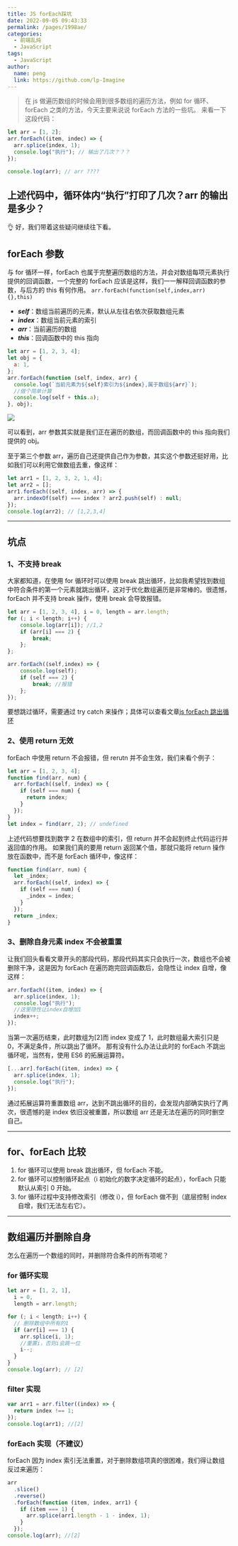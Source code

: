 ```yaml
---
title: JS forEach踩坑
date: 2022-09-05 09:43:33
permalink: /pages/1998ae/
categories:
  - 前端乱炖
  - JavaScript
tags:
  - JavaScript
author:
  name: peng
  link: https://github.com/lp-Imagine
---
```


>在 js 做遍历数组的时候会用到很多数组的遍历方法，例如 for 循环、forEach 之类的方法，今天主要来说说 forEach 方法的一些坑。
来看一下这段代码：

<!-- more -->

```javascript
let arr = [1, 2];
arr.forEach((item, indec) => {
  arr.splice(index, 1);
  console.log("执行"); // 输出了几次？？？
});

console.log(arr); // arr ????
```

## 上述代码中，循环体内“执行”打印了几次？arr 的输出是多少？

👌 好，我们带着这些疑问继续往下看。

## forEach 参数

与 for 循环一样，forEach 也属于完整遍历数组的方法，并会对数组每项元素执行提供的回调函数，一个完整的 forEach 应该是这样，我们一一解释回调函数的参数，与后方的 this 有何作用。
`arr.forEach(function(self,index,arr){},this)`

- **_self_**：数组当前遍历的元素，默认从左往右依次获取数组元素
- **_index_**：数组当前元素的索引
- **_arr_**：当前遍历的数组
- **_this_**：回调函数中的 this 指向

```javascript
let arr = [1, 2, 3, 4];
let obj = {
  a: 1,
};
arr.forEach(function (self, index, arr) {
  console.log(`当前元素为${self}索引为${index},属于数组${arr}`);
  //做个简单计算
  console.log(self + this.a);
}, obj);
```

![](https://cdn.jsdelivr.net/gh/lp-Imagine/lp-Imagine@main/images/each01.png)

可以看到，arr 参数其实就是我们正在遍历的数组，而回调函数中的 this 指向我们提供的 obj。

至于第三个参数 arr，遍历自己还提供自己作为参数，其实这个参数还挺好用，比如我们可以利用它做数组去重，像这样：

```javascript
let arr1 = [1, 2, 3, 2, 1, 4];
let arr2 = [];
arr1.forEach((self, index, arr) => {
  arr.indexOf(self) === index ? arr2.push(self) : null;
});
console.log(arr2); // [1,2,3,4]
```

---

## 坑点

### 1、不支持 break

大家都知道，在使用 for 循环时可以使用 break 跳出循环，比如我希望找到数组中符合条件的第一个元素就跳出循环，这对于优化数组遍历是非常棒的。很遗憾，forEach 并不支持 break 操作，使用 break 会导致报错。

```javascript
let arr = [1, 2, 3, 4], i = 0, length = arr.length;
for (; i < length; i++) {
    console.log(arr[i]); //1,2
    if (arr[i] === 2) {
        break;
    };
};

arr.forEach((self,index) => {
    console.log(self);
    if (self === 2) {
        break; //报错
    };
});
```

要想跳过循环，需要通过 try catch 来操作；具体可以查看文章[js forEach 跳出循环](https://www.cnblogs.com/echolun/p/10651039.html)

### 2、使用 return 无效

forEach 中使用 return 不会报错，但 rerutn 并不会生效，我们来看个例子：

```javascript
let arr = [1, 2, 3, 4];
function find(arr, num) {
  arr.forEach((self, index) => {
    if (self === num) {
      return index;
    }
  });
}
let index = find(arr, 2); // undefined
```

上述代码想要找到数字 2 在数组中的索引，但 return 并不会起到终止代码运行并返回值的作用。
如果我们真的要用 return 返回某个值，那就只能将 return 操作放在函数中，而不是 forEach 循环中，像这样：

```javascript
function find(arr, num) {
  let _index;
  arr.forEach((self, index) => {
    if (self === num) {
      _index = index;
    }
  });
  return _index;
}
```

### 3、删除自身元素 index 不会被重置

让我们回头看看文章开头的那段代码，那段代码其实只会执行一次，数组也不会被删除干净，这是因为 forEach 在遍历跑完回调函数后，会隐性让 index 自增，像这样：

```javascript
arr.forEach((item, index) => {
  arr.splice(index, 1);
  console.log("执行");
  //这里隐性让index自增加1
  index++;
});
```

当第一次遍历结束，此时数组为[2]而 index 变成了 1，此时数组最大索引只是 0，不满足条件，所以跳出了循环。
那有没有什么办法让此时的 forEach 不跳出循环呢，当然有，使用 ES6 的拓展运算符。

```javascript
[...arr].forEach((item, index) => {
  arr.splice(index, 1);
  console.log("执行");
});
```

通过拓展运算符重置数组 arr，达到不跳出循环的目的，会发现内部确实执行了两次，很遗憾的是 index 依旧没被重置，所以数组 arr 还是无法在遍历的同时删空自己。

---

## for、forEach 比较

1. for 循环可以使用 break 跳出循环，但 forEach 不能。
2. for 循环可以控制循环起点（i 初始化的数字决定循环的起点），forEach 只能默认从索引 0 开始。
3. for 循环过程中支持修改索引（修改 i），但 forEach 做不到（底层控制 index 自增，我们无法左右它）。

---

## 数组遍历并删除自身

怎么在遍历一个数组的同时，并删除符合条件的所有项呢？

### for 循环实现

```javascript
let arr = [1, 2, 1],
  i = 0,
  length = arr.length;

for (; i < length; i++) {
  // 删除数组中所有的1
  if (arr[i] === 1) {
    arr.splice(i, 1);
    //重置i，否则i会跳一位
    i--;
  }
}
console.log(arr); // [2]
```

### filter 实现

```javascript
var arr1 = arr.filter((index) => {
  return index !== 1;
});
console.log(arr1); //[2]
```

### forEach 实现（不建议）

forEach 因为 index 索引无法重置，对于删除数组项真的很困难，我们得让数组反过来遍历：

```javascript
arr
  .slice()
  .reverse()
  .forEach(function (item, index, arr1) {
    if (item === 1) {
      arr.splice(arr1.length - 1 - index, 1);
    }
  });
console.log(arr); //[2]
```
